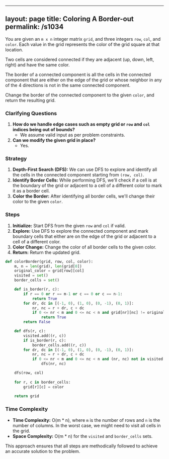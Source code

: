
---
layout: page
title:  Coloring A Border-out
permalink: /s1034
---
You are given an `m x n` integer matrix `grid`, and three integers `row`, `col`, and `color`. Each value in the grid represents the color of the grid square at that location.

Two cells are considered connected if they are adjacent (up, down, left, right) and have the same color. 

The border of a connected component is all the cells in the connected component that are either on the edge of the grid or whose neighbor in any of the 4 directions is not in the same connected component.

Change the border of the connected component to the given `color`, and return the resulting grid.

### Clarifying Questions
1. **How do we handle edge cases such as empty grid or `row` and `col` indices being out of bounds?**
   - We assume valid input as per problem constraints.
2. **Can we modify the given grid in place?**
   - Yes.

### Strategy
1. **Depth-First Search (DFS):** We can use DFS to explore and identify all the cells in the connected component starting from `(row, col)`.
2. **Identify Border Cells:** While performing DFS, we'll check if a cell is at the boundary of the grid or adjacent to a cell of a different color to mark it as a border cell.
3. **Color the Border:** After identifying all border cells, we'll change their color to the given `color`.

### Steps
1. **Initialize:** Start DFS from the given `row` and `col` if valid.
2. **Explore:** Use DFS to explore the connected component and mark boundary cells that either are on the edge of the grid or adjacent to a cell of a different color.
3. **Color Change:** Change the color of all border cells to the given color.
4. **Return:** Return the updated grid.

```python
def colorBorder(grid, row, col, color):
    m, n = len(grid), len(grid[0])
    original_color = grid[row][col]
    visited = set()
    border_cells = set()

    def is_border(r, c):
        if r == 0 or r == m-1 or c == 0 or c == n-1:
            return True
        for dr, dc in [(-1, 0), (1, 0), (0, -1), (0, 1)]:
            nr, nc = r + dr, c + dc
            if 0 <= nr < m and 0 <= nc < n and grid[nr][nc] != original_color:
                return True
        return False

    def dfs(r, c):
        visited.add((r, c))
        if is_border(r, c):
            border_cells.add((r, c))
        for dr, dc in [(-1, 0), (1, 0), (0, -1), (0, 1)]:
            nr, nc = r + dr, c + dc
            if 0 <= nr < m and 0 <= nc < n and (nr, nc) not in visited and grid[nr][nc] == original_color:
                dfs(nr, nc)

    dfs(row, col)
    
    for r, c in border_cells:
        grid[r][c] = color
    
    return grid
```

### Time Complexity
- **Time Complexity:** O(m * n), where `m` is the number of rows and `n` is the number of columns. In the worst case, we might need to visit all cells in the grid.
- **Space Complexity:** O(m * n) for the `visited` and `border_cells` sets.

This approach ensures that all steps are methodically followed to achieve an accurate solution to the problem.